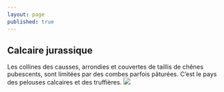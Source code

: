 ```yaml
---
layout: page
published: true
---
```


## Calcaire jurassique

Les collines des causses, arrondies et couvertes de taillis de chênes pubescents, sont limitées par des combes parfois pâturées. C’est le pays des pelouses calcaires et des truffières.
![](/data/images/9/géographie/9_GEOGRAPHIE_POP1.jpg)